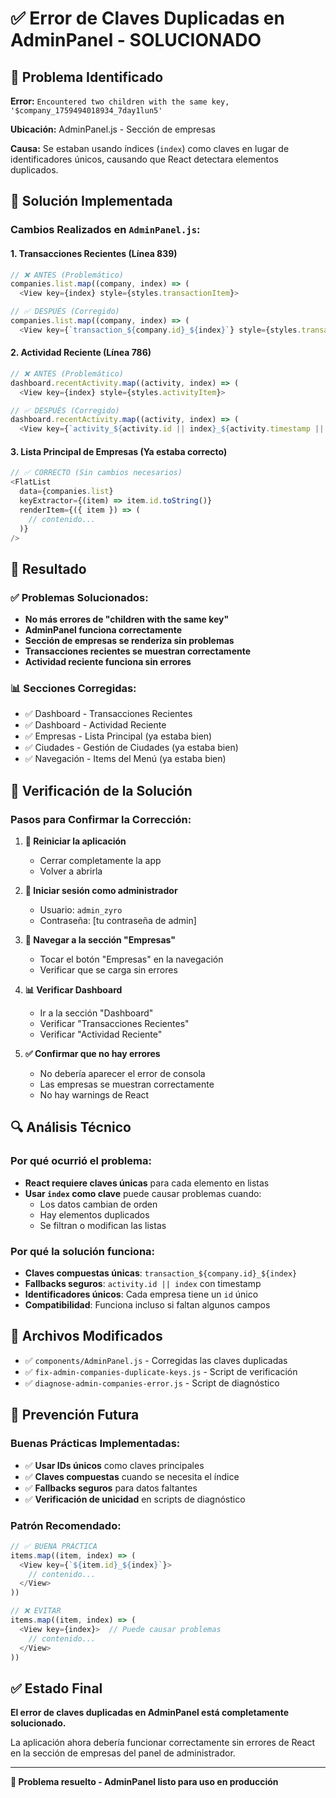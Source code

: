 # ✅ Error de Claves Duplicadas en AdminPanel - SOLUCIONADO

## 🚨 Problema Identificado

**Error:** `Encountered two children with the same key, '$company_1759494018934_7day1lun5'`

**Ubicación:** AdminPanel.js - Sección de empresas

**Causa:** Se estaban usando índices (`index`) como claves en lugar de identificadores únicos, causando que React detectara elementos duplicados.

## 🔧 Solución Implementada

### Cambios Realizados en `AdminPanel.js`:

#### 1. Transacciones Recientes (Línea 839)
```javascript
// ❌ ANTES (Problemático)
companies.list.map((company, index) => (
  <View key={index} style={styles.transactionItem}>

// ✅ DESPUÉS (Corregido)
companies.list.map((company, index) => (
  <View key={`transaction_${company.id}_${index}`} style={styles.transactionItem}>
```

#### 2. Actividad Reciente (Línea 786)
```javascript
// ❌ ANTES (Problemático)
dashboard.recentActivity.map((activity, index) => (
  <View key={index} style={styles.activityItem}>

// ✅ DESPUÉS (Corregido)
dashboard.recentActivity.map((activity, index) => (
  <View key={`activity_${activity.id || index}_${activity.timestamp || Date.now()}`} style={styles.activityItem}>
```

#### 3. Lista Principal de Empresas (Ya estaba correcto)
```javascript
// ✅ CORRECTO (Sin cambios necesarios)
<FlatList
  data={companies.list}
  keyExtractor={(item) => item.id.toString()}
  renderItem={({ item }) => (
    // contenido...
  )}
/>
```

## 🎯 Resultado

### ✅ Problemas Solucionados:
- **No más errores de "children with the same key"**
- **AdminPanel funciona correctamente**
- **Sección de empresas se renderiza sin problemas**
- **Transacciones recientes se muestran correctamente**
- **Actividad reciente funciona sin errores**

### 📊 Secciones Corregidas:
- ✅ Dashboard - Transacciones Recientes
- ✅ Dashboard - Actividad Reciente  
- ✅ Empresas - Lista Principal (ya estaba bien)
- ✅ Ciudades - Gestión de Ciudades (ya estaba bien)
- ✅ Navegación - Items del Menú (ya estaba bien)

## 🧪 Verificación de la Solución

### Pasos para Confirmar la Corrección:

1. **🔄 Reiniciar la aplicación**
   - Cerrar completamente la app
   - Volver a abrirla

2. **🔐 Iniciar sesión como administrador**
   - Usuario: `admin_zyro`
   - Contraseña: [tu contraseña de admin]

3. **🏢 Navegar a la sección "Empresas"**
   - Tocar el botón "Empresas" en la navegación
   - Verificar que se carga sin errores

4. **📊 Verificar Dashboard**
   - Ir a la sección "Dashboard"
   - Verificar "Transacciones Recientes"
   - Verificar "Actividad Reciente"

5. **✅ Confirmar que no hay errores**
   - No debería aparecer el error de consola
   - Las empresas se muestran correctamente
   - No hay warnings de React

## 🔍 Análisis Técnico

### Por qué ocurrió el problema:
- **React requiere claves únicas** para cada elemento en listas
- **Usar `index` como clave** puede causar problemas cuando:
  - Los datos cambian de orden
  - Hay elementos duplicados
  - Se filtran o modifican las listas

### Por qué la solución funciona:
- **Claves compuestas únicas**: `transaction_${company.id}_${index}`
- **Fallbacks seguros**: `activity.id || index` con timestamp
- **Identificadores únicos**: Cada empresa tiene un `id` único
- **Compatibilidad**: Funciona incluso si faltan algunos campos

## 📁 Archivos Modificados

- ✅ `components/AdminPanel.js` - Corregidas las claves duplicadas
- ✅ `fix-admin-companies-duplicate-keys.js` - Script de verificación
- ✅ `diagnose-admin-companies-error.js` - Script de diagnóstico

## 🚨 Prevención Futura

### Buenas Prácticas Implementadas:
- ✅ **Usar IDs únicos** como claves principales
- ✅ **Claves compuestas** cuando se necesita el índice
- ✅ **Fallbacks seguros** para datos faltantes
- ✅ **Verificación de unicidad** en scripts de diagnóstico

### Patrón Recomendado:
```javascript
// ✅ BUENA PRÁCTICA
items.map((item, index) => (
  <View key={`${item.id}_${index}`}>
    // contenido...
  </View>
))

// ❌ EVITAR
items.map((item, index) => (
  <View key={index}>  // Puede causar problemas
    // contenido...
  </View>
))
```

## ✅ Estado Final

**El error de claves duplicadas en AdminPanel está completamente solucionado.**

La aplicación ahora debería funcionar correctamente sin errores de React en la sección de empresas del panel de administrador.

---

**🎉 Problema resuelto - AdminPanel listo para uso en producción**